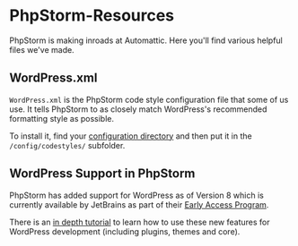 PhpStorm-Resources
==================

PhpStorm is making inroads at Automattic. Here you'll find various helpful files we've made.


WordPress.xml
-------------

`WordPress.xml` is the PhpStorm code style configuration file that some of us use. It tells PhpStorm to as closely match WordPress's recommended formatting style as possible.

To install it, find your [configuration directory](http://www.jetbrains.com/phpstorm/webhelp/project-and-ide-settings.html) and then put it in the `/config/codestyles/` subfolder.

WordPress Support in PhpStorm
---------
PhpStorm has added support for WordPress as of Version 8 which is currently available by JetBrains as part of their [Early Access Program](http://confluence.jetbrains.com/display/PhpStorm/PhpStorm+Early+Access+Program).

There is an [in depth tutorial](http://confluence.jetbrains.com/display/PhpStorm/WordPress+Development+using+PhpStorm) to learn how to use these new features for WordPress development (including plugins, themes and core).
